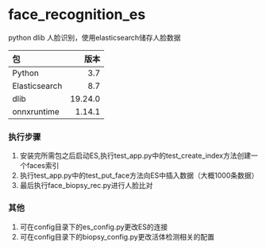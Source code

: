 # face_recognition_es

python dlib 人脸识别，使用elasticsearch储存人脸数据

| 包             |      版本 |
|:--------------|--------:|
| Python        |     3.7 |
| Elasticsearch |     8.7 |
| dlib          | 19.24.0 |
| onnxruntime   |  1.14.1 |

### 执行步骤

1. 安装完所需包之后启动ES,执行test_app.py中的test_create_index方法创建一个faces索引
2. 执行test_app.py中的test_put_face方法向ES中插入数据（大概1000条数据）
3. 最后执行face_biopsy_rec.py进行人脸比对

### 其他

1. 可在config目录下的es_config.py更改ES的连接
2. 可在config目录下的biopsy_config.py更改活体检测相关的配置
